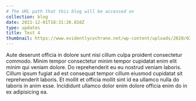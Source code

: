 ```yaml
---
# The URL path that this blog will be accessed on
collection: blog
date: 2021-12-01T18:31:26.810Z
type: updates
title: Test 4
thumbnail: https://www.evidentlycochrane.net/wp-content/uploads/2020/02/crowd-of-young-people.jpg
---
```


<!--StartFragment-->

Aute deserunt officia in dolore sunt nisi cillum culpa proident consectetur commodo. Minim tempor consectetur minim tempor cupidatat enim elit minim qui veniam dolore. Do reprehenderit eu eu nostrud veniam laboris. Cillum ipsum fugiat ad est consequat tempor cillum eiusmod cupidatat sit reprehenderit laboris. Et mollit et officia mollit sint id ea ullamco nulla do laboris in anim esse. Incididunt ullamco dolor enim dolore officia enim do in ex adipisicing ea.

<!--EndFragment-->
